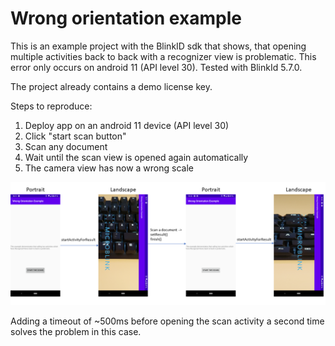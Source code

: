 # Wrong orientation example

This is an example project with the BlinkID sdk that shows, that opening multiple activities back to back with a recognizer view is problematic.
This error only occurs on android 11 (API level 30).
Tested with BlinkId 5.7.0.

The project already contains a demo license key.

Steps to reproduce:
1. Deploy app on an android 11 device (API level 30)
2. Click "start scan button"
3. Scan any document
4. Wait until the scan view is opened again automatically
5. The camera view has now a wrong scale

![Example flow](flow.png)

Adding a timeout of ~500ms before opening the scan activity a second time solves the problem in this case.